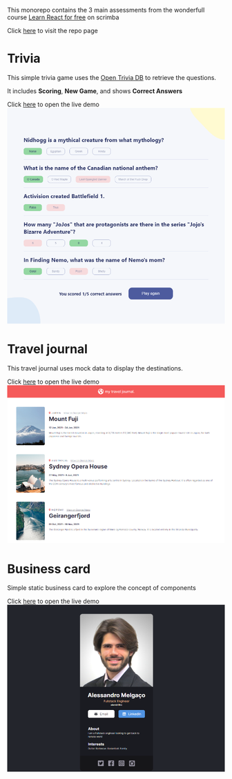This monorepo contains the 3 main assessments from the wonderfull course [Learn React for free](https://scrimba.com/learn/learnreact) on scrimba

Click [here](https://alembfilho.github.io/scrimba/) to visit the repo page

# Trivia
This simple trivia game uses the [Open Trivia DB](https://opentdb.com/) to retrieve the questions.

It includes **Scoring**, **New Game**, and shows **Correct Answers**

Click [here](https://alembfilho.github.io/scrimba/trivia) to open the live demo
![Trivia Screenshot](/img/trivia.png)

# Travel journal
This travel journal uses mock data to display the destinations.

Click [here](https://alembfilho.github.io/scrimba/travel-journal) to open the live demo
![Travel Journal Screenshot](/img/travel-journal.png)

# Business card
Simple static business card to explore the concept of components

Click [here](https://alembfilho.github.io/scrimba/business-card) to open the live demo
![Business Card Screenshot](/img/business-card.png)
